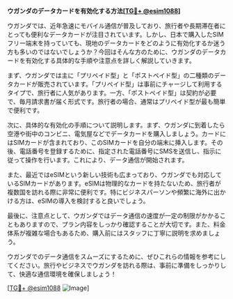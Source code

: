 **ウガンダのデータカードを有効化する方法[[TG💪+ @esim1088](https://t.me/s/esim1088)]**

ウガンダでは、近年急速にモバイル通信が普及しており、旅行者や長期滞在者にとっても便利なデータカードが注目されています。しかし、日本で購入したSIMフリー端末を持っていても、現地のデータカードをどのように有効化するか迷う方も多いのではないでしょうか？今回はそんな方のために、ウガンダのデータカードを有効化する具体的な手順や注意点を詳しく解説していきます。

まず、ウガンダでは主に「プリペイド型」と「ポストペイド型」の二種類のデータカードが販売されています。「プリペイド型」は事前にチャージして利用するタイプで、旅行者に人気があります。一方、「ポストペイド型」は契約が必要で、毎月請求書が届く形式です。旅行者の場合、通常はプリペイド型が最も簡単で便利です。

次に、具体的な有効化の手順について説明します。まず、ウガンダに到着したら空港や街中のコンビニ、電気屋などでデータカードを購入しましょう。カードにはSIMカードが含まれており、このSIMカードを自分の端末に挿入します。その後、電話番号を登録するために、指定された電話番号にSMSを送信し、指示に従って操作を行います。これにより、データ通信が開始されます。

また、最近ではeSIMという新しい技術も広まっており、ウガンダでも対応しているSIMカードがあります。eSIMは物理的なカードを持たないため、旅行者が複数国を訪れる際に非常に便利です。特にビジネスパーソンや頻繁に海外に出かける方は、eSIMの導入を検討すると良いでしょう。

最後に、注意点として、ウガンダではデータ通信の速度が一定の制限がかかることもありますので、プラン内容をしっかり確認することが大切です。また、料金体系が複雑な場合もあるため、購入前にはスタッフに丁寧に説明を求めましょう。

ウガンダでのデータ通信をスムーズにするために、ぜひこれらの情報を参考にしてください。旅行やビジネスでウガンダを訪れる際は、事前に準備をしっかりして、快適な通信環境を確保しましょう！

[[TG💪+ @esim1088](https://t.me/s/esim1088) ![Image](https://i.postimg.cc/Y0z9fWf4/image.png)]